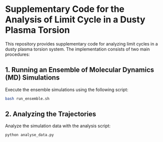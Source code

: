 # Supplementary Code for the Analysis of Limit Cycle in a Dusty Plasma Torsion

This repository provides supplementary code for analyzing limit cycles in a dusty plasma torsion system. The implementation consists of two main procedures:

## 1. Running an Ensemble of Molecular Dynamics (MD) Simulations
Execute the ensemble simulations using the following script:
```bash
bash run_ensemble.sh
```

## 2. Analyzing the Trajectories
Analyze the simulation data with the analysis script:
```bash
python analyse_data.py
```

